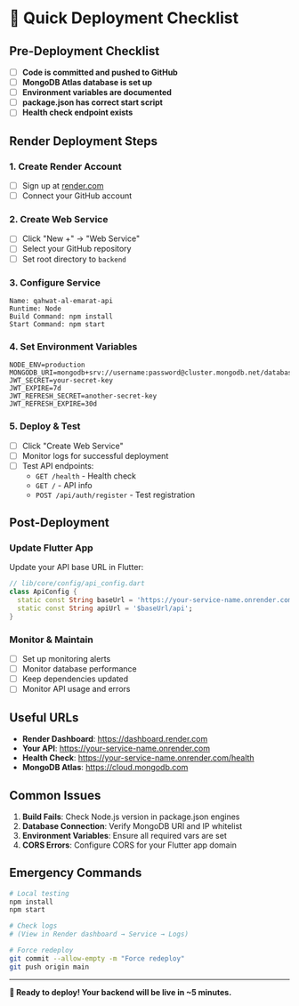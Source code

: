 # 🚀 Quick Deployment Checklist

## Pre-Deployment Checklist

- [ ] **Code is committed and pushed to GitHub**
- [ ] **MongoDB Atlas database is set up**
- [ ] **Environment variables are documented**
- [ ] **package.json has correct start script**
- [ ] **Health check endpoint exists**

## Render Deployment Steps

### 1. Create Render Account
- [ ] Sign up at [render.com](https://render.com)
- [ ] Connect your GitHub account

### 2. Create Web Service
- [ ] Click "New +" → "Web Service"
- [ ] Select your GitHub repository
- [ ] Set root directory to `backend`

### 3. Configure Service
```
Name: qahwat-al-emarat-api
Runtime: Node
Build Command: npm install
Start Command: npm start
```

### 4. Set Environment Variables
```
NODE_ENV=production
MONGODB_URI=mongodb+srv://username:password@cluster.mongodb.net/database
JWT_SECRET=your-secret-key
JWT_EXPIRE=7d
JWT_REFRESH_SECRET=another-secret-key
JWT_REFRESH_EXPIRE=30d
```

### 5. Deploy & Test
- [ ] Click "Create Web Service"
- [ ] Monitor logs for successful deployment
- [ ] Test API endpoints:
  - `GET /health` - Health check
  - `GET /` - API info
  - `POST /api/auth/register` - Test registration

## Post-Deployment

### Update Flutter App
Update your API base URL in Flutter:

```dart
// lib/core/config/api_config.dart
class ApiConfig {
  static const String baseUrl = 'https://your-service-name.onrender.com';
  static const String apiUrl = '$baseUrl/api';
}
```

### Monitor & Maintain
- [ ] Set up monitoring alerts
- [ ] Monitor database performance
- [ ] Keep dependencies updated
- [ ] Monitor API usage and errors

## Useful URLs

- **Render Dashboard**: https://dashboard.render.com
- **Your API**: https://your-service-name.onrender.com
- **Health Check**: https://your-service-name.onrender.com/health
- **MongoDB Atlas**: https://cloud.mongodb.com

## Common Issues

1. **Build Fails**: Check Node.js version in package.json engines
2. **Database Connection**: Verify MongoDB URI and IP whitelist
3. **Environment Variables**: Ensure all required vars are set
4. **CORS Errors**: Configure CORS for your Flutter app domain

## Emergency Commands

```bash
# Local testing
npm install
npm start

# Check logs
# (View in Render dashboard → Service → Logs)

# Force redeploy
git commit --allow-empty -m "Force redeploy"
git push origin main
```

---

**🎉 Ready to deploy! Your backend will be live in ~5 minutes.**
